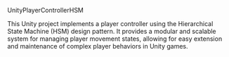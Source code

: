 UnityPlayerControllerHSM

This Unity project implements a player controller using the Hierarchical State Machine (HSM) design pattern. It provides a modular and scalable system for managing player movement states, allowing for easy extension and maintenance of complex player behaviors in Unity games.
